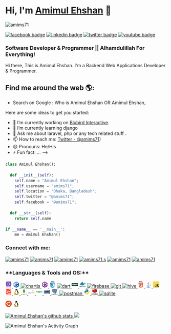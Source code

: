 
# Hi, I'm [Amimul Ehshan](https://amims71.dev) 👋

<p align="left"> <img src="https://komarev.com/ghpvc/?username=amims71&label=Views&color=blue&style=plastic" alt="amims71" /> </p>

[![facebook badge](https://img.shields.io/badge/amims71-30302f?style=flat&logo=facebook)](https://www.facebook.com/amims71)
[![linkedin badge](https://img.shields.io/badge/amims71-30302f?style=flat&logo=linkedin)](https://www.linkedin.com/in/amims71)
[![twitter badge](https://img.shields.io/badge/@amims71-30302f?style=flat&logo=twitter)](https://twitter.com/amims71)
[![youtube badge](https://img.shields.io/badge/@amims71-30302f?style=flat&logo=youtube)](https://www.youtube.com/channel/UCFk3ZFnnl1DmLSq0bpQL-eg)
<h3>Software Developer & Programmer || Alhamdulillah For Everything!</h3>
Hi there, This is Amimul Ehshan.  I'm a Backend Web Applications Developer & Programmer.


## Find me around the web 🌎:
- Search on Google : Who is Amimul Ehshan OR Amimul Ehshan, 


Here are some ideas to get you started:

- 🔭 I’m currently working on [Blubird Interactive](https://blubirdinteractive.com/).
- 🌱 I’m currently learning django
- 💬 Ask me about laravel, php or any tech related stuff .
- 📫 How to reach me: [Twitter - @amims71](https://twitter.com/amims71))
- 😄 Pronouns: He/His
- ⚡ Fun fact: ...
-->


```python
class Amimul Ehshan():
    
  def __init__(self):
    self.name = "Amimul Ehshan";
    self.username = "amims71";
    self.location = "Dhaka, Bangladesh";
    self.twitter = "@amims71";
    self.facebook = "@amims71";
  
  def __str__(self):
    return self.name

if __name__ == '__main__':
    me = Amimul Ehshan()
```


<h3 align="left">Connect with me:</h3>
<p align="left">
<a href="https://twitter.com/amims71" target="blank"><img align="center" src="https://cdn.jsdelivr.net/npm/simple-icons@3.0.1/icons/twitter.svg" alt="amims71" height="20" width="20" /></a>
<a href="https://linkedin.com/in/amims71" target="blank"><img align="center" src="https://cdn.jsdelivr.net/npm/simple-icons@3.0.1/icons/linkedin.svg" alt="amims71" height="20" width="20" /></a>
<a href="https://stackoverflow.com/users/amims71" target="blank"><img align="center" src="https://cdn.jsdelivr.net/npm/simple-icons@3.0.1/icons/stackoverflow.svg" alt="amims71" height="20" width="20" /></a>
<a href="https://fb.com/amims71" target="blank"><img align="center" src="https://cdn.jsdelivr.net/npm/simple-icons@3.0.1/icons/facebook.svg" alt="amims71.s" height="20" width="20" /></a>
<a href="https://instagram.com/amims71" target="blank"><img align="center" src="https://cdn.jsdelivr.net/npm/simple-icons@3.0.1/icons/instagram.svg" alt="amims71" height="20" width="20" /></a>
<a href="https://www.hackerrank.com/amims71" target="blank"><img align="center" src="https://cdn.jsdelivr.net/npm/simple-icons@3.0.1/icons/hackerrank.svg" alt="amims71" height="20" width="20" /></a>
</p>

<h3 align="left">**Languages & Tools and OS:**  </h3>
<p align="left"> 
<a href="https://getbootstrap.com" target="_blank"> <img src="https://raw.githubusercontent.com/devicons/devicon/master/icons/bootstrap/bootstrap-plain-wordmark.svg" alt="bootstrap" width="20" height="20"/> </a> 
<a href="https://www.cprogramming.com/" target="_blank"> <img src="https://raw.githubusercontent.com/devicons/devicon/master/icons/c/c-original.svg" alt="c" width="20" height="20"/> </a> 
<a href="https://www.chartjs.org" target="_blank"> <img src="https://www.chartjs.org/media/logo-title.svg" alt="chartjs" width="20" height="20"/> </a> 
<a href="https://www.w3schools.com/cs/" target="_blank"> <img src="https://raw.githubusercontent.com/devicons/devicon/master/icons/csharp/csharp-original.svg" alt="csharp" width="20" height="20"/> </a> 
<a href="https://www.w3schools.com/css/" target="_blank"> <img src="https://raw.githubusercontent.com/devicons/devicon/master/icons/css3/css3-original-wordmark.svg" alt="css3" width="20" height="20"/></a> 
<a href="https://dart.dev" target="_blank"> <img src="https://www.vectorlogo.zone/logos/dartlang/dartlang-icon.svg" alt="dart" width="20" height="20"/> </a> 
<a href="https://www.djangoproject.com/" target="_blank"> <img src="https://raw.githubusercontent.com/devicons/devicon/master/icons/django/django-original.svg" alt="django" width="20" height="20"/> </a> 
<a href="https://www.docker.com/" target="_blank"> <img src="https://raw.githubusercontent.com/devicons/devicon/master/icons/docker/docker-original-wordmark.svg" alt="docker" width="20" height="20"/> </a>  
<a href="https://firebase.google.com/" target="_blank"> <img src="https://www.vectorlogo.zone/logos/firebase/firebase-icon.svg" alt="firebase" width="20" height="20"/> </a>
<a href="https://git-scm.com/" target="_blank"> <img src="https://www.vectorlogo.zone/logos/git-scm/git-scm-icon.svg" alt="git" width="20" height="20"/> </a>
<a href="https://hive.apache.org/" target="_blank"> <img src="https://www.vectorlogo.zone/logos/apache_hive/apache_hive-icon.svg" alt="hive" width="20" height="20"/> </a> 
<a href="https://www.w3.org/html/" target="_blank"> <img src="https://raw.githubusercontent.com/devicons/devicon/master/icons/html5/html5-original-wordmark.svg" alt="html5" width="20" height="20"/> </a> 
<a href="https://www.java.com" target="_blank"> <img src="https://raw.githubusercontent.com/devicons/devicon/master/icons/java/java-original.svg" alt="java" width="20" height="20"/> </a> 
<a href="https://developer.mozilla.org/en-US/docs/Web/JavaScript" target="_blank"> <img src="https://raw.githubusercontent.com/devicons/devicon/master/icons/javascript/javascript-original.svg" alt="javascript" width="20" height="20"/> </a> 
<a href="https://laravel.com/" target="_blank"> <img src="https://raw.githubusercontent.com/devicons/devicon/master/icons/laravel/laravel-plain-wordmark.svg" alt="laravel" width="20" height="20"/> </a> 
<a href="https://www.linux.org/" target="_blank"> <img src="https://raw.githubusercontent.com/devicons/devicon/master/icons/linux/linux-original.svg" alt="linux" width="20" height="20"/> </a> 
<a href="https://www.mongodb.com/" target="_blank"><img src="https://raw.githubusercontent.com/devicons/devicon/master/icons/mongodb/mongodb-original-wordmark.svg" alt="mongodb" width="20" height="20"/> </a>
<a href="https://www.mysql.com/" target="_blank"> <img src="https://raw.githubusercontent.com/devicons/devicon/master/icons/mysql/mysql-original-wordmark.svg" alt="mysql" width="20" height="20"/> </a>
<a href="https://www.nginx.com" target="_blank"> <img src="https://raw.githubusercontent.com/devicons/devicon/master/icons/nginx/nginx-original.svg" alt="nginx" width="20" height="20"/> </a>
<a href="https://www.php.net" target="_blank"> <img src="https://raw.githubusercontent.com/devicons/devicon/master/icons/php/php-original.svg" alt="php" width="20" height="20"/> </a> 
<a href="https://www.postgresql.org" target="_blank"> <img src="https://raw.githubusercontent.com/devicons/devicon/master/icons/postgresql/postgresql-original-wordmark.svg" alt="postgresql" width="20" height="20"/> </a> 
<a href="https://postman.com" target="_blank"> <img src="https://www.vectorlogo.zone/logos/getpostman/getpostman-icon.svg" alt="postman" width="20" height="20"/> </a> 
<a href="https://www.python.org" target="_blank"> <img src="https://raw.githubusercontent.com/devicons/devicon/master/icons/python/python-original.svg" alt="python" width="20" height="20"/> </a>
<a href="https://redis.io" target="_blank"> <img src="https://raw.githubusercontent.com/devicons/devicon/master/icons/redis/redis-original-wordmark.svg" alt="redis" width="20" height="20"/> </a> 
<a href="https://www.sqlite.org/" target="_blank"> <img src="https://www.vectorlogo.zone/logos/sqlite/sqlite-icon.svg" alt="sqlite" width="20" height="20"/> </a> 
</p>
<code><img height="20" src="https://raw.githubusercontent.com/github/explore/80688e429a7d4ef2fca1e82350fe8e3517d3494d/topics/ubuntu/ubuntu.png"></code>
<code><img height="20" src="https://raw.githubusercontent.com/github/explore/80688e429a7d4ef2fca1e82350fe8e3517d3494d/topics/linux/linux.png"></code>

<p></p>

<p></p>

<p align="left">
  <a href="https://github.com/amims71">
  <img width="49.5%" src="https://github-readme-stats.vercel.app/api?username=amims71&show_icons=true&theme=dracula&hide_border=true" alt="Amimul Ehshan's github stats" />
    <img width="49.5%" src="https://github-readme-streak-stats.herokuapp.com/?user=amims71&theme=dracula&hide_border=true" />
  </a>
</p>

![Amimul Ehshan's Activity Graph](https://activity-graph.herokuapp.com/graph?username=amims71&custom_title=amims71's%20Contribution%20Graph&theme=gruvbox&bg_color=282a36&hide_border=true&line=d1a01f&point=c58545)
<p></p>
